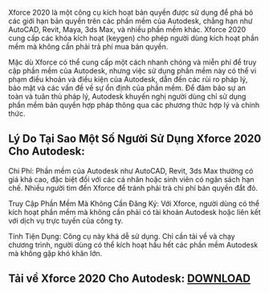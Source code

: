 Xforce 2020 là một công cụ kích hoạt bản quyền được sử dụng để phá bỏ các giới hạn bản quyền trên các phần mềm của Autodesk, chẳng hạn như AutoCAD, Revit, Maya, 3ds Max, và nhiều phần mềm khác. Xforce 2020 cung cấp các khóa kích hoạt (keygen) cho phép người dùng kích hoạt phần mềm mà không cần phải trả phí mua bản quyền.

Mặc dù Xforce có thể cung cấp một cách nhanh chóng và miễn phí để truy cập phần mềm của Autodesk, nhưng việc sử dụng phần mềm này có thể vi phạm điều khoản và điều kiện của Autodesk, dẫn đến các rủi ro pháp lý, bảo mật và các vấn đề về sự ổn định của phần mềm. Để đảm bảo sự an toàn và tuân thủ pháp lý, Autodesk khuyến nghị người dùng chỉ sử dụng phần mềm bản quyền hợp pháp thông qua các phương thức hợp lý và chính thức.

## Lý Do Tại Sao Một Số Người Sử Dụng Xforce 2020 Cho Autodesk:
Chi Phí: Phần mềm của Autodesk như AutoCAD, Revit, 3ds Max thường có giá khá cao, đặc biệt đối với các cá nhân hoặc sinh viên có ngân sách hạn chế. Nhiều người tìm đến Xforce để tránh phải trả chi phí bản quyền đắt đỏ.

Truy Cập Phần Mềm Mà Không Cần Đăng Ký: Với Xforce, người dùng có thể kích hoạt phần mềm mà không cần phải có tài khoản Autodesk hoặc liên kết với dịch vụ trực tuyến của công ty.

Tính Tiện Dụng: Công cụ này khá dễ sử dụng. Chỉ cần tải về và chạy chương trình, người dùng có thể kích hoạt hầu hết các phần mềm Autodesk mà không gặp khó khăn lớn.

## Tải về Xforce 2020 Cho Autodesk: [DOWNLOAD](https://isangtao.com/download-xforce-2020-keygen-autodesk-2020-products/)
